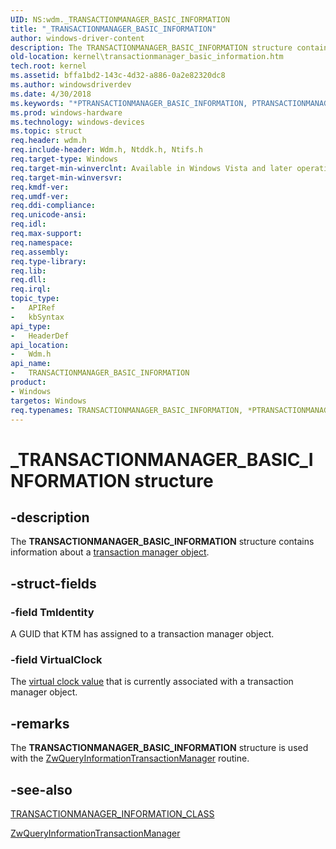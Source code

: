 ```yaml
---
UID: NS:wdm._TRANSACTIONMANAGER_BASIC_INFORMATION
title: "_TRANSACTIONMANAGER_BASIC_INFORMATION"
author: windows-driver-content
description: The TRANSACTIONMANAGER_BASIC_INFORMATION structure contains information about a transaction manager object.
old-location: kernel\transactionmanager_basic_information.htm
tech.root: kernel
ms.assetid: bffa1bd2-143c-4d32-a886-0a2e82320dc8
ms.author: windowsdriverdev
ms.date: 4/30/2018
ms.keywords: "*PTRANSACTIONMANAGER_BASIC_INFORMATION, PTRANSACTIONMANAGER_BASIC_INFORMATION, PTRANSACTIONMANAGER_BASIC_INFORMATION structure pointer [Kernel-Mode Driver Architecture], TRANSACTIONMANAGER_BASIC_INFORMATION, TRANSACTIONMANAGER_BASIC_INFORMATION structure [Kernel-Mode Driver Architecture], _TRANSACTIONMANAGER_BASIC_INFORMATION, kernel.transactionmanager_basic_information, ktm_ref_0b404d6e-efa9-4f37-a14f-4e8fcdc2c6e5.xml, wdm/PTRANSACTIONMANAGER_BASIC_INFORMATION, wdm/TRANSACTIONMANAGER_BASIC_INFORMATION"
ms.prod: windows-hardware
ms.technology: windows-devices
ms.topic: struct
req.header: wdm.h
req.include-header: Wdm.h, Ntddk.h, Ntifs.h
req.target-type: Windows
req.target-min-winverclnt: Available in Windows Vista and later operating system versions.
req.target-min-winversvr: 
req.kmdf-ver: 
req.umdf-ver: 
req.ddi-compliance: 
req.unicode-ansi: 
req.idl: 
req.max-support: 
req.namespace: 
req.assembly: 
req.type-library: 
req.lib: 
req.dll: 
req.irql: 
topic_type:
-	APIRef
-	kbSyntax
api_type:
-	HeaderDef
api_location:
-	Wdm.h
api_name:
-	TRANSACTIONMANAGER_BASIC_INFORMATION
product:
- Windows
targetos: Windows
req.typenames: TRANSACTIONMANAGER_BASIC_INFORMATION, *PTRANSACTIONMANAGER_BASIC_INFORMATION
---
```


# _TRANSACTIONMANAGER_BASIC_INFORMATION structure


## -description


The <b>TRANSACTIONMANAGER_BASIC_INFORMATION</b> structure contains information about a <a href="https://msdn.microsoft.com/af53cda4-e2ab-47df-9311-a4da2a2ee08d">transaction manager object</a>.


## -struct-fields




### -field TmIdentity

A GUID that KTM has assigned to a transaction manager object.


### -field VirtualClock

The <a href="https://msdn.microsoft.com/de01b0f1-86b1-4e7d-af22-84dbbe3a3f83">virtual clock value</a> that is currently associated with a transaction manager object.


## -remarks



The <b>TRANSACTIONMANAGER_BASIC_INFORMATION</b> structure is used with the <a href="https://msdn.microsoft.com/library/windows/hardware/ff567058">ZwQueryInformationTransactionManager</a> routine.




## -see-also




<a href="https://msdn.microsoft.com/library/windows/hardware/ff564762">TRANSACTIONMANAGER_INFORMATION_CLASS</a>



<a href="https://msdn.microsoft.com/library/windows/hardware/ff567058">ZwQueryInformationTransactionManager</a>
 

 


